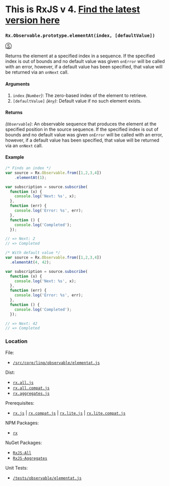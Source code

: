 # This is RxJS v 4. [Find the latest version here](https://github.com/reactivex/rxjs)
### `Rx.Observable.prototype.elementAt(index, [defaultValue])`
[&#x24C8;](https://github.com/Reactive-Extensions/RxJS/blob/master/src/core/linq/observable/elementat.js "View in source")

Returns the element at a specified index in a sequence.  If the specified index is out of bounds and no default value was given `onError` will be called with an error, however, if a default value has been specified, that value will be returned via an `onNext` call.

#### Arguments
1. `index` *(`Number`)*: The zero-based index of the element to retrieve.
2. `[defaultValue]` *(`Any`)*: Default value if no such element exists.

#### Returns
*(`Observable`)*: An observable sequence that produces the element at the specified position in the source sequence. If the specified index is out of bounds and no default value was given `onError` will be called with an error, however, if a default value has been specified, that value will be returned via an `onNext` call.

#### Example
```js
/* Finds an index */
var source = Rx.Observable.from([1,2,3,4])
    .elementAt(1);

var subscription = source.subscribe(
  function (x) {
    console.log('Next: %s', x);
  },
  function (err) {
    console.log('Error: %s', err);
  },
  function () {
    console.log('Completed');
  });

// => Next: 2
// => Completed

/* With default value */
var source = Rx.Observable.from([1,2,3,4])
  .elementAt(4, 42);

var subscription = source.subscribe(
  function (x) {
    console.log('Next: %s', x);
  },
  function (err) {
    console.log('Error: %s', err);
  },
  function () {
    console.log('Completed');
  });

// => Next: 42
// => Completed
```
### Location

File:
- [`/src/core/linq/observable/elementat.js`](https://github.com/Reactive-Extensions/RxJS/blob/master/src/core/linq/observable/elementat.js)

Dist:
- [`rx.all.js`](https://github.com/Reactive-Extensions/RxJS/blob/master/dist/rx.all.js)
- [`rx.all.compat.js`](https://github.com/Reactive-Extensions/RxJS/blob/master/dist/rx.all.js)
- [`rx.aggregates.js`](https://github.com/Reactive-Extensions/RxJS/blob/master/dist/rx.aggregates.js)

Prerequisites:
- [`rx.js`](https://github.com/Reactive-Extensions/RxJS/blob/master/dist/rx.js) | [`rx.compat.js`](https://github.com/Reactive-Extensions/RxJS/blob/master/dist/rx.compat.js) | [`rx.lite.js`](https://github.com/Reactive-Extensions/RxJS/blob/master/dist/rx.lite.js) | [`rx.lite.compat.js`](https://github.com/Reactive-Extensions/RxJS/blob/master/dist/rx.lite.compat.js)

NPM Packages:
- [`rx`](https://www.npmjs.org/package/rx)

NuGet Packages:
- [`RxJS-All`](http://www.nuget.org/packages/RxJS-All/)
- [`RxJS-Aggregates`](http://www.nuget.org/packages/RxJS-Aggregates/)

Unit Tests:
- [`/tests/observable/elementat.js`](https://github.com/Reactive-Extensions/RxJS/blob/master/tests/observable/elementat.js)
